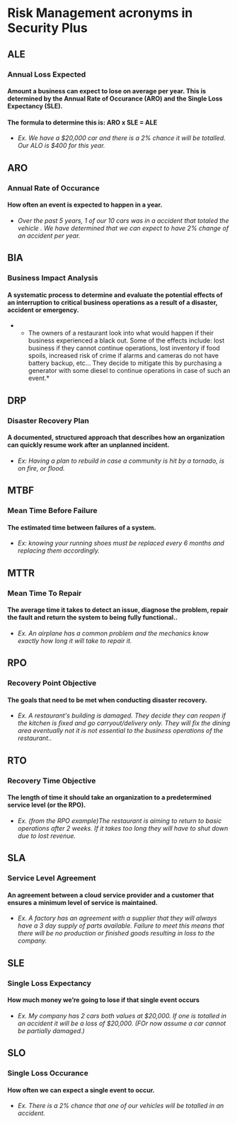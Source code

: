 # Risk Management acronyms in Security Plus

## ALE
### Annual Loss Expected
#### Amount a business can expect to lose on average per year. This is determined by the Annual Rate of Occurance (ARO) and the Single Loss Expectancy (SLE).
#### The formula to determine this is: ARO x SLE = ALE
- *Ex. We have a $20,000 car and there is a 2% chance it will be totalled. Our ALO is $400 for this year.*

## ARO
### Annual Rate of Occurance
#### How often an event is expected to happen in a year.
- *Over the past 5 years, 1 of our 10 cars was in a accident that totaled the vehicle . We have determined that we can expect to have 2% change of an accident per year.*

## BIA
### Business Impact Analysis
#### A systematic process to determine and evaluate the potential effects of an interruption to critical business operations as a result of a disaster, accident or emergency.
- * The owners of a restaurant look into what would happen if their business experienced a black out. Some of the effects include: lost business if they cannot continue operations, lost inventory if food spoils, increased risk of crime if alarms and cameras do not have battery backup, etc... They decide to mitigate this by purchasing a generator with some diesel to continue operations in case of such an event.*

## DRP
### Disaster Recovery Plan
#### A documented, structured approach that describes how an organization can quickly resume work after an unplanned incident.
- *Ex: Having a plan to rebuild in case a community is hit by a tornado, is on fire, or flood.*

## MTBF
### Mean Time Before Failure
#### The estimated time between failures of a system.
- *Ex: knowing your running shoes must be replaced every 6 months and replacing them accordingly.*

## MTTR
### Mean Time To Repair
#### The average time it takes to detect an issue, diagnose the problem, repair the fault and return the system to being fully functional..
- *Ex. An airplane has a common problem and the mechanics know exactly how long it will take to repair it.*

## RPO
### Recovery Point Objective
#### The goals that need to be met when conducting disaster recovery.
- *Ex. A restaurant's building is damaged. They decide they can reopen if the kitchen is fixed and go carryout/delivery only. They will fix the dining area eventually not it is not essential to the business operations of the restaurant..*

## RTO
### Recovery Time Objective
#### The length of time it should take an organization to a predetermined service level (or the RPO).
- *Ex. (from the RPO example)The restaurant is aiming to return to basic operations after 2 weeks. If it takes too long they will have to shut down due to lost revenue.*

## SLA
### Service Level Agreement
#### An agreement between a cloud service provider and a customer that ensures a minimum level of service is maintained.
- *Ex. A factory has an agreement with a supplier that they will always have a 3 day supply of parts available. Failure to meet this means that there will be no production or finished goods resulting in loss to the company.*

## SLE
### Single Loss Expectancy 
#### How much money we’re going to lose if that single event occurs
- *Ex. My company has 2 cars both values at $20,000. If one is totalled in an accident it will be a loss of $20,000. (FOr now assume a car cannot be partially damaged.)*

## SLO
### Single Loss Occurance 
#### How often we can expect a single event to occur.
- *Ex. There is a 2% chance that one of our vehicles will be totalled in an accident.*
